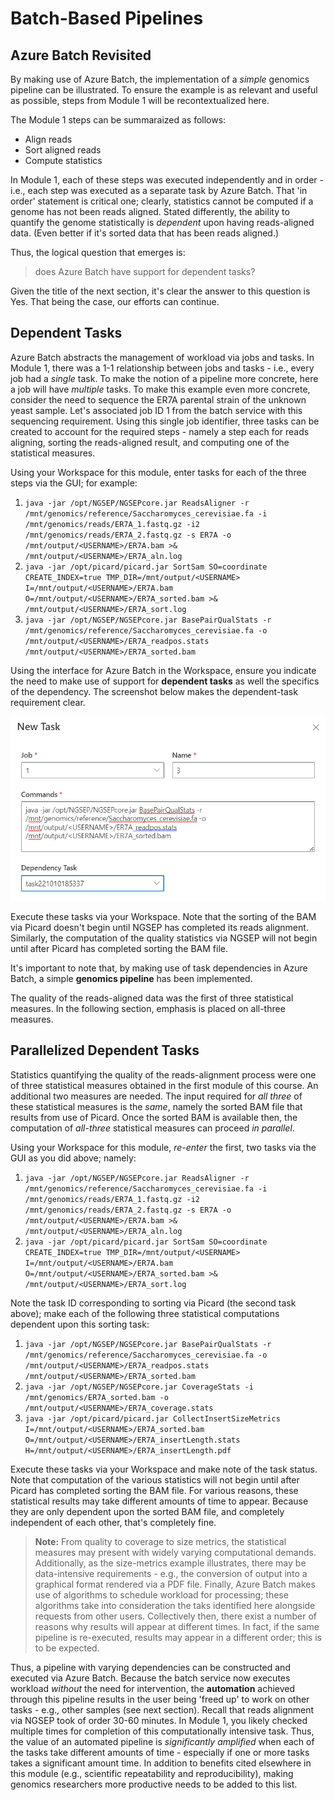 # Batch-Based Pipelines 

## Azure Batch Revisited 

By making use of Azure Batch, the implementation of a _simple_ genomics pipeline can be illustrated. To ensure the example is as relevant and useful as possible, steps from Module 1 will be recontextualized here. 

The Module 1 steps can be summaraized as follows:

- Align reads
- Sort aligned reads 
- Compute statistics 

In Module 1, each of these steps was executed independently and in order - i.e., each step was executed as a separate task by Azure Batch. That 'in order' statement is critical one; clearly, statistics cannot be computed if a genome has not been reads aligned. Stated differently, the ability to quantify the genome statistically is _dependent_ upon having reads-aligned data. (Even better if it's sorted data that has been reads aligned.) 

Thus, the logical question that emerges is: 

> does Azure Batch have support for dependent tasks? 

Given the title of the next section, it's clear the answer to this question is Yes. That being the case, our efforts can continue. 

## Dependent Tasks 

Azure Batch abstracts the management of workload via jobs and tasks. In Module 1, there was a 1-1 relationship between jobs and tasks - i.e., every job had a _single_ task. To make the notion of a pipeline more concrete, here a job will have _multiple_ tasks. To make this example even more concrete, consider the need to sequence the ER7A parental strain of the unknown yeast sample. Let's associated job ID 1 from the batch service with this sequencing requirement. Using this single job identifier, three tasks can be created to account for the required steps - namely a step each for reads aligning, sorting the reads-aligned result, and computing one of the statistical measures. 

Using your Workspace for this module, enter tasks for each of the three steps via the GUI; for example:

1. `java -jar /opt/NGSEP/NGSEPcore.jar ReadsAligner -r /mnt/genomics/reference/Saccharomyces_cerevisiae.fa -i /mnt/genomics/reads/ER7A_1.fastq.gz -i2 /mnt/genomics/reads/ER7A_2.fastq.gz -s ER7A -o /mnt/output/<USERNAME>/ER7A.bam >& /mnt/output/<USERNAME>/ER7A_aln.log`
1. `java -jar /opt/picard/picard.jar SortSam SO=coordinate CREATE_INDEX=true TMP_DIR=/mnt/output/<USERNAME> I=/mnt/output/<USERNAME>/ER7A.bam O=/mnt/output/<USERNAME>/ER7A_sorted.bam >& /mnt/output/<USERNAME>/ER7A_sort.log`
1. `java -jar /opt/NGSEP/NGSEPcore.jar BasePairQualStats -r /mnt/genomics/reference/Saccharomyces_cerevisiae.fa -o /mnt/output/<USERNAME>/ER7A_readpos.stats /mnt/output/<USERNAME>/ER7A_sorted.bam`

Using the interface for Azure Batch in the Workspace, ensure you indicate the need to make use of support for **dependent tasks** as well the specifics of the dependency. The screenshot below makes the dependent-task requirement clear.

![Azure Batch - dependent tasks](https://raw.githubusercontent.com/ianl-terawe/academy/main/genomics/pipeline/media/dependent_task.png "Azure Batch - dependent tasks")

Execute these tasks via your Workspace. Note that the sorting of the BAM via Picard doesn't begin until NGSEP has completed its reads alignment. Similarly, the computation of the quality statistics via NGSEP will not begin until after Picard has completed sorting the BAM file. 

It's important to note that, by making use of task dependencies in Azure Batch, a simple **genomics pipeline** has been implemented. 

The quality of the reads-aligned data was the first of three statistical measures. In the following section, emphasis is placed on all-three measures. 

<!--- screenshot req'd task status? --->

## Parallelized Dependent Tasks 

Statistics quantifying the quality of the reads-alignment process were one of three statistical measures obtained in the first module of this course. An additional two measures are needed. The input required for _all three_ of these statistical measures is the _same_, namely the sorted BAM file that results from use of Picard. Once the sorted BAM is available then, the computation of _all-three_ statistical measures can proceed _in parallel_.

Using your Workspace for this module, _re-enter_ the first, two tasks via the GUI as you did above; namely: 

1. `java -jar /opt/NGSEP/NGSEPcore.jar ReadsAligner -r /mnt/genomics/reference/Saccharomyces_cerevisiae.fa -i /mnt/genomics/reads/ER7A_1.fastq.gz -i2 /mnt/genomics/reads/ER7A_2.fastq.gz -s ER7A -o /mnt/output/<USERNAME>/ER7A.bam >& /mnt/output/<USERNAME>/ER7A_aln.log`
1. `java -jar /opt/picard/picard.jar SortSam SO=coordinate CREATE_INDEX=true TMP_DIR=/mnt/output/<USERNAME> I=/mnt/output/<USERNAME>/ER7A.bam O=/mnt/output/<USERNAME>/ER7A_sorted.bam >& /mnt/output/<USERNAME>/ER7A_sort.log`

Note the task ID corresponding to sorting via Picard (the second task above); make each of the following three statistical computations dependent upon this sorting task:

1. `java -jar /opt/NGSEP/NGSEPcore.jar BasePairQualStats -r /mnt/genomics/reference/Saccharomyces_cerevisiae.fa -o /mnt/output/<USERNAME>/ER7A_readpos.stats /mnt/output/<USERNAME>/ER7A_sorted.bam`
1. `java -jar /opt/NGSEP/NGSEPcore.jar CoverageStats -i /mnt/genomics/ER7A_sorted.bam -o /mnt/output/<USERNAME>/ER7A_coverage.stats`
1. `java -jar /opt/picard/picard.jar CollectInsertSizeMetrics I=/mnt/output/<USERNAME>/ER7A_sorted.bam O=/mnt/output/<USERNAME>/ER7A_insertLength.stats H=/mnt/output/<USERNAME>/ER7A_insertLength.pdf`

Execute these tasks via your Workspace and make note of the task status. Note that computation of the various statistics will not begin until after Picard has completed sorting the BAM file. For various reasons, these statistical results may take different amounts of time to appear. Because they are only dependent upon the sorted BAM file, and completely independent of each other, that's completely fine. 

> **Note:**
> From quality to coverage to size metrics, the statistical measures may present with widely varying computational demands. Additionally, as the size-metrics example illustrates, there may be data-intensive requirements - e.g., the conversion of output into a graphical format rendered via a PDF file. Finally, Azure Batch makes use of algorithms to schedule workload for processing; these algorithms take into consideration the taks identified here alongside requests from other users. Collectively then, there exist a number of reasons why results will appear at different times. In fact, if the same pipeline is re-executed, results may appear in a different order; this is to be expected. 

Thus, a pipeline with varying dependencies can be constructed and executed via Azure Batch. Because the batch service now executes workload _without_ the need for intervention, the **automation** achieved through this pipeline results in the user being 'freed up' to work on other tasks - e.g., other samples (see next section). Recall that reads alignment via NGSEP took of order 30-60 minutes. In Module 1, you likely checked multiple times for completion of this computationally intensive task. Thus, the value of an automated pipeline is _significantly amplified_ when each of the tasks take different amounts of time - especially if one or more tasks takes a significant amount time. In addition to benefits cited elsewhere in this module (e.g., scientific repeatability and reproducibility), making genomics researchers more productive needs to be added to this list. 

<!--- 
## Failure Modes 

To be added ... 

---> 

<!--- workflow vs. pipeline  --->